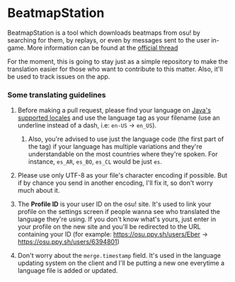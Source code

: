 # BeatmapStation
BeatmapStation is a tool which downloads beatmaps from osu! by searching for them, by replays, or even by messages sent to the user in-game. More information can be found at the [official thread](https://osu.ppy.sh/community/forums/topics/727561)

For the moment, this is going to stay just as a simple repository to make the translation easier for those who want to contribute to this matter. Also, it'll be used to track issues on the app.

### Some translating guidelines
1. Before making a pull request, please find your language on [Java's supported locales](https://www.oracle.com/technetwork/java/javase/java8locales-2095355.html#util-text) and use the language tag as your filename (use an underline instead of a dash, i.e: `en-US` -> `en_US`).

   1. Also, you're advised to use just the language code (the first part of the tag) if your language has multiple variations and they're understandable on the most countries where they're spoken. For instance,  `es_AR`, `es_BO`, `es_CL` would be just `es`.

1. Please use only UTF-8 as your file's character encoding if possible. But if by chance you send in another encoding, I'll fix it, so don't worry much about it.

1. The **Profile ID** is your user ID on the osu! site. It's used to link your profile on the settings screen if people wanna see who translated the language they're using.
If you don't know what's yours, just enter in your profile on the new site and you'll be redirected to the URL containing your ID (for example: https://osu.ppy.sh/users/Eber -> https://osu.ppy.sh/users/6394801)

1. Don't worry about the `merge.timestamp` field. It's used in the language updating system on the client and I'll be putting a new one everytime a language file is added or updated.
